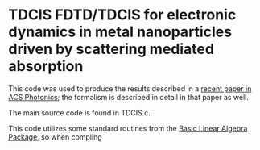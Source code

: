 # TDCIS FDTD/TDCIS for electronic dynamics in metal nanoparticles driven by scattering mediated absorption

This code was used to produce the results described in a [recent paper 
in ACS Photonics](https://pubs.acs.org/doi/abs/10.1021/acsphotonics.6b00773); the 
formalism is described in detail in that paper as well.

The main source code is found in TDCIS.c.

This code utilizes some standard routines from the [Basic Linear Algebra Package](http://www.netlib.org/blas/), so when compling 

